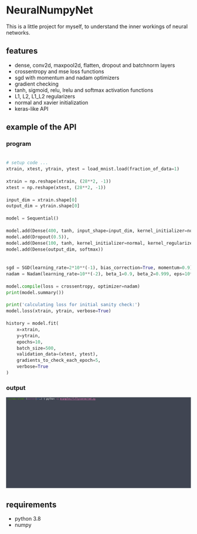# NeuralNumpyNet

This is a little project for myself, to understand the inner workings of neural networks.

## features

* dense, conv2d, maxpool2d, flatten, dropout and batchnorm layers
* crossentropy and mse loss functions
* sgd with momentum and nadam optimizers
* gradient checking
* tanh, sigmoid, relu, lrelu and softmax activation functions
* L1, L2, L1_L2 regularizers
* normal and xavier initialization
* keras-like API

## example of the API

### program

```python

# setup code ...
xtrain, xtest, ytrain, ytest = load_mnist.load(fraction_of_data=1)

xtrain = np.reshape(xtrain, (28**2, -1))
xtest = np.reshape(xtest, (28**2, -1))

input_dim = xtrain.shape[0]
output_dim = ytrain.shape[0]

model = Sequential()

model.add(Dense(400, tanh, input_shape=input_dim, kernel_initializer=normal))
model.add(Dropout(0.5)),
model.add(Dense(100, tanh, kernel_initializer=normal, kernel_regularizer=L1_L2(1e-4, 1e-3)))
model.add(Dense(output_dim, softmax))


sgd = SGD(learning_rate=2*10**(-1), bias_correction=True, momentum=0.9)
nadam = Nadam(learning_rate=10**(-2), beta_1=0.9, beta_2=0.999, eps=10**(-8))

model.compile(loss = crossentropy, optimizer=nadam)
print(model.summary())

print('calculating loss for initial sanity check:')
model.loss(xtrain, ytrain, verbose=True)

history = model.fit(
    x=xtrain,
    y=ytrain,
    epochs=10,
    batch_size=500,
    validation_data=(xtest, ytest),
    gradients_to_check_each_epoch=5,
    verbose=True
)
```
### output

![example_output](gfx/fullyconnected_demo.gif)

## requirements

 * python 3.8
 * numpy
